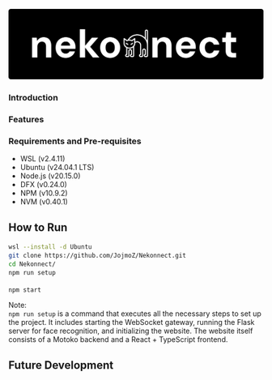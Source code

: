 ![Project Logo](https://github.com/JojmoZ/Nekonnect/blob/main/src/assets/nekonect.png)


### Introduction


### Features

### Requirements and Pre-requisites
- WSL (v2.4.11)
- Ubuntu (v24.04.1 LTS)
- Node.js (v20.15.0)
- DFX (v0.24.0)
- NPM (v10.9.2)
- NVM (v0.40.1)






## How to Run
```sh
wsl --install -d Ubuntu
git clone https://github.com/JojmoZ/Nekonnect.git
cd Nekonnect/
npm run setup

npm start

```

Note:
<br />
``npm run setup`` is a command that executes all the necessary steps to set up the project. It includes starting the WebSocket gateway, running the Flask server for face recognition, and initializing the website. The website itself consists of a Motoko backend and a React + TypeScript frontend.


## Future Development
